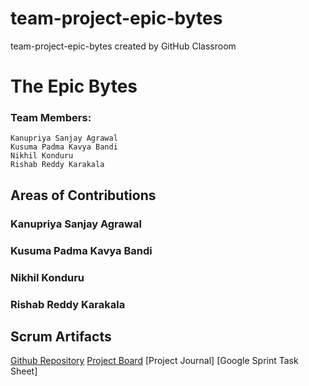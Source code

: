 # team-project-epic-bytes
team-project-epic-bytes created by GitHub Classroom

# The Epic Bytes
### Team Members:
    Kanupriya Sanjay Agrawal
    Kusuma Padma Kavya Bandi
    Nikhil Konduru
    Rishab Reddy Karakala
    
## Areas of Contributions
### Kanupriya Sanjay Agrawal
### Kusuma Padma Kavya Bandi
### Nikhil Konduru
### Rishab Reddy Karakala

## Scrum Artifacts
[Github Repository](https://github.com/gopinathsjsu/team-project-epic-bytes)
[Project Board](https://github.com/gopinathsjsu/team-project-epic-bytes/projects/1?fullscreen=true)
[Project Journal]
[Google Sprint Task Sheet]
